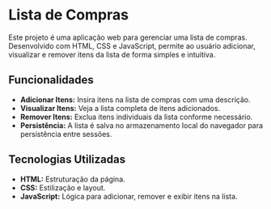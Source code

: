 # Lista de Compras

Este projeto é uma aplicação web para gerenciar uma lista de compras. Desenvolvido com HTML, CSS e JavaScript, permite ao usuário adicionar, visualizar e remover itens da lista de forma simples e intuitiva.

## Funcionalidades

- **Adicionar Itens:** Insira itens na lista de compras com uma descrição.
- **Visualizar Itens:** Veja a lista completa de itens adicionados.
- **Remover Itens:** Exclua itens individuais da lista conforme necessário.
- **Persistência:** A lista é salva no armazenamento local do navegador para persistência entre sessões.

## Tecnologias Utilizadas

- **HTML:** Estruturação da página.
- **CSS:** Estilização e layout.
- **JavaScript:** Lógica para adicionar, remover e exibir itens na lista.

